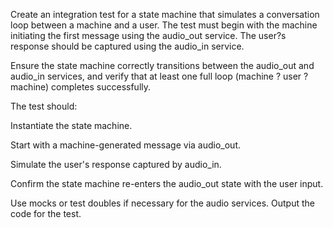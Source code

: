 Create an integration test for a state machine that simulates a conversation loop between a machine and a user. The test must begin with the machine initiating the first message using the audio_out service. The user?s response should be captured using the audio_in service.

Ensure the state machine correctly transitions between the audio_out and audio_in services, and verify that at least one full loop (machine ? user ? machine) completes successfully.

The test should:

Instantiate the state machine.

Start with a machine-generated message via audio_out.

Simulate the user's response captured by audio_in.

Confirm the state machine re-enters the audio_out state with the user input.

Use mocks or test doubles if necessary for the audio services. Output the code for the test.
